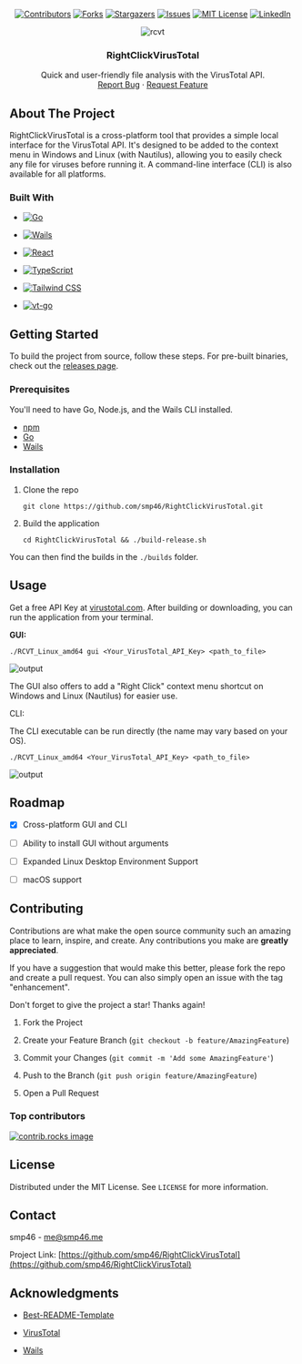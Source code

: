 <div align="center">

[![Contributors][contributors-shield]][contributors-url]
[![Forks][forks-shield]][forks-url]
[![Stargazers][stars-shield]][stars-url]
[![Issues][issues-shield]][issues-url]
[![MIT License][license-shield]][license-url]
[![LinkedIn][linkedin-shield]][linkedin-url]


![rcvt](https://github.com/user-attachments/assets/83dd6e56-8539-46a9-9fd4-e0169894b60a)


  <h3 align="center">RightClickVirusTotal</h3>

  <p align="center">
    Quick and user-friendly file analysis with the VirusTotal API.
    <br />
    <a href="https://github.com/smp46/RightClickVirusTotal/issues/new?labels=bug&template=bug-report---.md">Report Bug</a>
    &middot;
    <a href="https://github.com/smp46/RightClickVirusTotal/issues/new?labels=enhancement&template=feature-request---.md">Request Feature</a>
  </p>
</div>

## About The Project

RightClickVirusTotal is a cross-platform tool that provides a simple local interface for the VirusTotal API. It's designed to be added to the context menu in Windows and Linux (with Nautilus), allowing you to easily check any file for viruses before running it. A command-line interface (CLI) is also available for all platforms.

### Built With

-  [![Go][Go-shield]][Go-url]
    
-  [![Wails][Wails-shield]][Wails-url]
    
-  [![React][React.js]][React-url]
    
-  [![TypeScript][TypeScript-shield]][TypeScript-url]

-  [![Tailwind CSS][Tailwind-shield]][Tailwind-url] 

-  [![vt-go][vt-go-shield]][vt-go-url]

## Getting Started

To build the project from source, follow these steps. For pre-built binaries, check out the [releases page](https://github.com/smp46/RightClickVirusTotal/releases).

### Prerequisites

You'll need to have Go, Node.js, and the Wails CLI installed.

-   [npm](https://nodejs.org/en/download/)
-   [Go](https://go.dev/doc/install)
-   [Wails](https://wails.io/docs/gettingstarted/installation)
    

### Installation
    
1.  Clone the repo
    
    ```
    git clone https://github.com/smp46/RightClickVirusTotal.git
    ```
 
    
2.  Build the application
    
    ```
    cd RightClickVirusTotal && ./build-release.sh
    ```
   
  You can then find the builds in the `./builds` folder.
    

## Usage

Get a free API Key at [virustotal.com](https://www.virustotal.com).
After building or downloading, you can run the application from your terminal.

**GUI:**

```
./RCVT_Linux_amd64 gui <Your_VirusTotal_API_Key> <path_to_file>
```
![output](https://github.com/user-attachments/assets/61296c06-a996-4c2f-bb82-cdb03f18e6c7)


The GUI also offers to add a "Right Click" context menu shortcut on Windows and Linux (Nautilus) for easier use.

CLI:

The CLI executable can be run directly (the name may vary based on your OS).

```
./RCVT_Linux_amd64 <Your_VirusTotal_API_Key> <path_to_file>
```

![output](https://github.com/user-attachments/assets/744717cd-782c-4261-9972-69deaf6d982b)


## Roadmap

-   [x] Cross-platform GUI and CLI
-   [ ] Ability to install GUI without arguments
-   [ ] Expanded Linux Desktop Environment Support
-   [ ] macOS support
    

## Contributing

Contributions are what make the open source community such an amazing place to learn, inspire, and create. Any contributions you make are **greatly appreciated**.

If you have a suggestion that would make this better, please fork the repo and create a pull request. You can also simply open an issue with the tag "enhancement".

Don't forget to give the project a star! Thanks again!

1.  Fork the Project
    
2.  Create your Feature Branch (`git checkout -b feature/AmazingFeature`)
    
3.  Commit your Changes (`git commit -m 'Add some AmazingFeature'`)
    
4.  Push to the Branch (`git push origin feature/AmazingFeature`)
    
5.  Open a Pull Request
    

### Top contributors

<a href="https://github.com/smp46/RightClickVirusTotal/graphs/contributors">
  <img src="https://contrib.rocks/image?repo=smp46/RightClickVirusTotal" alt="contrib.rocks image" />
</a>


## License

Distributed under the MIT License. See `LICENSE` for more information.

## Contact

smp46 - me@smp46.me

Project Link: [https://github.com/smp46/RightClickVirusTotal](https://github.com/smp46/RightClickVirusTotal)

## Acknowledgments

-   [Best-README-Template](https://github.com/othneildrew/Best-README-Template)
    
-   [VirusTotal](https://www.virustotal.com/)
    
-   [Wails](https://wails.io/)


[contributors-shield]: https://img.shields.io/github/contributors/smp46/rightclickvirustotal.svg?style=for-the-badge
[contributors-url]: https://github.com/smp46/rightclickvirustotal/graphs/contributors
[forks-shield]: https://img.shields.io/github/forks/smp46/rightclickvirustotal.svg?style=for-the-badge
[forks-url]: https://github.com/smp46/rightclickvirustotal/network/members
[stars-shield]: https://img.shields.io/github/stars/smp46/rightclickvirustotal.svg?style=for-the-badge
[stars-url]: https://github.com/smp46/rightclickvirustotal/stargazers
[issues-shield]: https://img.shields.io/github/issues/smp46/rightclickvirustotal.svg?style=for-the-badge
[issues-url]: https://github.com/smp46/rightclickvirustotal/issues
[license-shield]: https://img.shields.io/github/license/smp46/rightclickvirustotal.svg?style=for-the-badge
[license-url]: https://github.com/smp46/rightclickvirustotal/blob/main/LICENSE
[linkedin-shield]: https://img.shields.io/badge/-LinkedIn-black.svg?style=for-the-badge&logo=linkedin&colorB=555
[linkedin-url]: https://linkedin.com/in/smp46
[Go-shield]: https://img.shields.io/badge/Go-00ADD8?style=for-the-badge&logo=go&logoColor=white 
[Go-url]: https://go.dev/ 
[Wails-shield]: https://img.shields.io/badge/Wails-000000?style=for-the-badge&logo=wails&logoColor=FF0000 
[Wails-url]: https://wails.io/ 
[React.js]: https://img.shields.io/badge/React-20232A?style=for-the-badge&logo=react&logoColor=61DAFB 
[React-url]: https://reactjs.org/ 
[TypeScript-shield]: https://img.shields.io/badge/TypeScript-3178C6?style=for-the-badge&logo=typescript&logoColor=white 
[TypeScript-url]: https://www.typescriptlang.org/ 
[Tailwind-shield]: https://img.shields.io/badge/Tailwind_CSS-38B2AC?style=for-the-badge&logo=tailwind-css&logoColor=white 
[Tailwind-url]: https://tailwindcss.com/ 
[vt-go-shield]: https://img.shields.io/badge/vt--go-4285F4?style=for-the-badge&logo=google&logoColor=white 
[vt-go-url]: https://github.com/VirusTotal/vt-go
